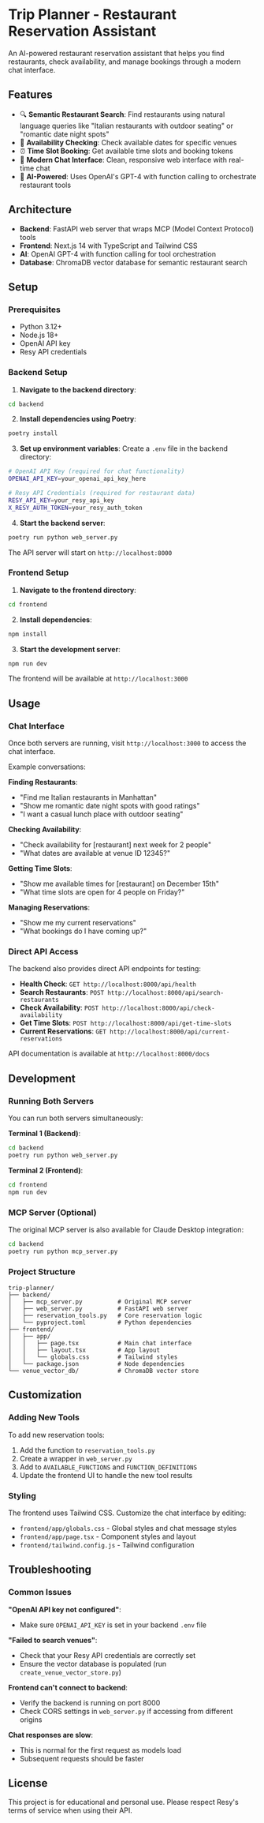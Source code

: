 # Trip Planner - Restaurant Reservation Assistant

An AI-powered restaurant reservation assistant that helps you find restaurants, check availability, and manage bookings through a modern chat interface.

## Features

- 🔍 **Semantic Restaurant Search**: Find restaurants using natural language queries like "Italian restaurants with outdoor seating" or "romantic date night spots"
- 📅 **Availability Checking**: Check available dates for specific venues
- ⏰ **Time Slot Booking**: Get available time slots and booking tokens
- 📱 **Modern Chat Interface**: Clean, responsive web interface with real-time chat
- 🤖 **AI-Powered**: Uses OpenAI's GPT-4 with function calling to orchestrate restaurant tools

## Architecture

- **Backend**: FastAPI web server that wraps MCP (Model Context Protocol) tools
- **Frontend**: Next.js 14 with TypeScript and Tailwind CSS
- **AI**: OpenAI GPT-4 with function calling for tool orchestration
- **Database**: ChromaDB vector database for semantic restaurant search

## Setup

### Prerequisites

- Python 3.12+
- Node.js 18+
- OpenAI API key
- Resy API credentials

### Backend Setup

1. **Navigate to the backend directory**:
```bash
cd backend
```

2. **Install dependencies using Poetry**:
```bash
poetry install
```

3. **Set up environment variables**:
Create a `.env` file in the backend directory:
```bash
# OpenAI API Key (required for chat functionality)
OPENAI_API_KEY=your_openai_api_key_here

# Resy API Credentials (required for restaurant data)
RESY_API_KEY=your_resy_api_key
X_RESY_AUTH_TOKEN=your_resy_auth_token
```

4. **Start the backend server**:
```bash
poetry run python web_server.py
```

The API server will start on `http://localhost:8000`

### Frontend Setup

1. **Navigate to the frontend directory**:
```bash
cd frontend
```

2. **Install dependencies**:
```bash
npm install
```

3. **Start the development server**:
```bash
npm run dev
```

The frontend will be available at `http://localhost:3000`

## Usage

### Chat Interface

Once both servers are running, visit `http://localhost:3000` to access the chat interface.

Example conversations:

**Finding Restaurants**:
- "Find me Italian restaurants in Manhattan"
- "Show me romantic date night spots with good ratings"
- "I want a casual lunch place with outdoor seating"

**Checking Availability**:
- "Check availability for [restaurant] next week for 2 people"
- "What dates are available at venue ID 12345?"

**Getting Time Slots**:
- "Show me available times for [restaurant] on December 15th"
- "What time slots are open for 4 people on Friday?"

**Managing Reservations**:
- "Show me my current reservations"
- "What bookings do I have coming up?"

### Direct API Access

The backend also provides direct API endpoints for testing:

- **Health Check**: `GET http://localhost:8000/api/health`
- **Search Restaurants**: `POST http://localhost:8000/api/search-restaurants`
- **Check Availability**: `POST http://localhost:8000/api/check-availability`
- **Get Time Slots**: `POST http://localhost:8000/api/get-time-slots`
- **Current Reservations**: `GET http://localhost:8000/api/current-reservations`

API documentation is available at `http://localhost:8000/docs`

## Development

### Running Both Servers

You can run both servers simultaneously:

**Terminal 1 (Backend)**:
```bash
cd backend
poetry run python web_server.py
```

**Terminal 2 (Frontend)**:
```bash
cd frontend
npm run dev
```

### MCP Server (Optional)

The original MCP server is also available for Claude Desktop integration:

```bash
cd backend
poetry run python mcp_server.py
```

### Project Structure

```
trip-planner/
├── backend/
│   ├── mcp_server.py          # Original MCP server
│   ├── web_server.py          # FastAPI web server  
│   ├── reservation_tools.py   # Core reservation logic
│   └── pyproject.toml         # Python dependencies
├── frontend/
│   ├── app/
│   │   ├── page.tsx           # Main chat interface
│   │   ├── layout.tsx         # App layout
│   │   └── globals.css        # Tailwind styles
│   └── package.json           # Node dependencies
└── venue_vector_db/           # ChromaDB vector store
```

## Customization

### Adding New Tools

To add new reservation tools:

1. Add the function to `reservation_tools.py`
2. Create a wrapper in `web_server.py` 
3. Add to `AVAILABLE_FUNCTIONS` and `FUNCTION_DEFINITIONS`
4. Update the frontend UI to handle the new tool results

### Styling

The frontend uses Tailwind CSS. Customize the chat interface by editing:
- `frontend/app/globals.css` - Global styles and chat message styles
- `frontend/app/page.tsx` - Component styles and layout
- `frontend/tailwind.config.js` - Tailwind configuration

## Troubleshooting

### Common Issues

**"OpenAI API key not configured"**:
- Make sure `OPENAI_API_KEY` is set in your backend `.env` file

**"Failed to search venues"**:
- Check that your Resy API credentials are correctly set
- Ensure the vector database is populated (run `create_venue_vector_store.py`)

**Frontend can't connect to backend**:
- Verify the backend is running on port 8000
- Check CORS settings in `web_server.py` if accessing from different origins

**Chat responses are slow**:
- This is normal for the first request as models load
- Subsequent requests should be faster

## License

This project is for educational and personal use. Please respect Resy's terms of service when using their API. 